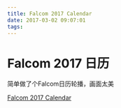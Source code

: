 ```yaml
---
title: Falcom 2017 Calendar
date: 2017-03-02 09:07:01
tags:
---
```

# Falcom 2017 日历

简单做了个Falcom日历轮播，画面太美

[Falcom 2017 Calendar](/falcom-swipe/index.html)